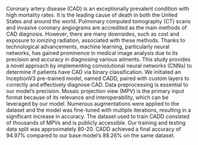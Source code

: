Coronary artery disease (CAD) is an exceptionally prevalent condition with high mortality rates. It is the
leading cause of death in both the United States and around the world. Pulmonary computed tomography
(CT) scans and invasive coronary angiograms are accredited as the main methods of CAD diagnosis. However,
there are many downsides, such as cost and exposure to ionizing radiation, associated with these methods.
Thanks to technological advancements, machine learning, particularly neural networks, has gained prominence
in medical image analysis due to its precision and accuracy in diagnosing various ailments. This study provides
a novel approach by implementing convolutional neural networks (CNNs) to determine if patients have CAD
via binary classification. We initiated an InceptionV3 pre-trained model, named CADD, paired with custom
layers to correctly and effectively diagnose CAD. Data preprocessing is essential to our model’s precision. Mosaic
projection view (MPV) is the primary input format because of its relevance and interoperability, which can be
leveraged by our model. Numerous augmentations were applied to the dataset and the model was fine-tuned with
multiple iterations, resulting in a significant increase in accuracy. The dataset used to train CADD consisted
of thousands of MPVs and is publicly accessible. Our training and testing data split was approximately 80-20.
CADD achieved a final accuracy of 94.97% compared to our base model’s 88.26% on the same dataset.
